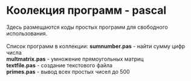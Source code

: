 # Коолекция программ - pascal
Здесь размещаются коды простых программ для свободного использования. 
<br><br>
Список программ в коллекции:
<b>sumnumber.pas</b> - найти сумму цифр числа<br>
<b>multmatrix.pas</b> - умножение прямоугольных матриц<br>
<b>textfile.pas</b> -  создание текстового файла<br>
<b>primes.pas</b> - вывод всех простых чисел до 500

